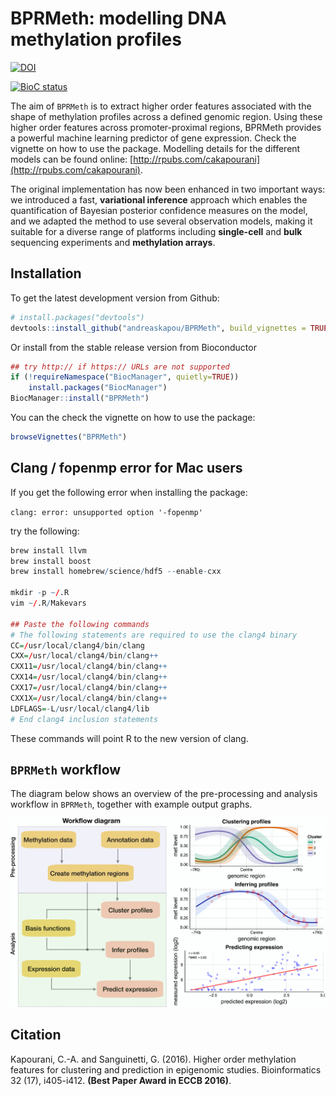 # BPRMeth: modelling DNA methylation profiles

[![DOI](https://zenodo.org/badge/54470752.svg)](https://zenodo.org/badge/latestdoi/54470752)

[![BioC status](http://www.bioconductor.org/shields/build/release/bioc/BPRMeth.svg)](https://bioconductor.org/checkResults/release/bioc-LATEST/BPRMeth)

The aim of `BPRMeth` is to extract higher order features associated with the shape of methylation profiles across a defined genomic region. Using these higher order features across promoter-proximal regions, BPRMeth provides a powerful machine learning predictor of gene expression. Check the vignette on how to use the package. Modelling details for the different models can be found online: [http://rpubs.com/cakapourani](http://rpubs.com/cakapourani).

The original implementation has now been enhanced in two important ways: we introduced a fast, __variational inference__ approach which enables the quantification of Bayesian posterior confidence measures on the model, and we adapted the method to use several observation models, making it suitable for a diverse range of platforms including __single-cell__ and __bulk__ sequencing experiments and __methylation arrays__. 


## Installation
To get the latest development version from Github:

```R
# install.packages("devtools")
devtools::install_github("andreaskapou/BPRMeth", build_vignettes = TRUE)
```

Or install from the stable release version from Bioconductor
```R
## try http:// if https:// URLs are not supported
if (!requireNamespace("BiocManager", quietly=TRUE))
    install.packages("BiocManager")
BiocManager::install("BPRMeth")
```

You can the check the vignette on how to use the package:
```R
browseVignettes("BPRMeth")
```

## Clang / fopenmp error for Mac users
If you get the following error when installing the package:

`clang: error: unsupported option '-fopenmp'`

try the following:
```R
brew install llvm
brew install boost
brew install homebrew/science/hdf5 --enable-cxx

mkdir -p ~/.R
vim ~/.R/Makevars

## Paste the following commands
# The following statements are required to use the clang4 binary
CC=/usr/local/clang4/bin/clang
CXX=/usr/local/clang4/bin/clang++
CXX11=/usr/local/clang4/bin/clang++
CXX14=/usr/local/clang4/bin/clang++
CXX17=/usr/local/clang4/bin/clang++
CXX1X=/usr/local/clang4/bin/clang++
LDFLAGS=-L/usr/local/clang4/lib
# End clang4 inclusion statements
```
These commands will point R to the new version of clang.


## `BPRMeth` workflow

The diagram below shows an overview of the pre-processing and analysis workflow in `BPRMeth`, together with example output graphs.

![Diagram outlining the schematic workflow of BPRMeth (left) with example output graphs (right).](inst/figures/bprmeth-workflow.png)

## Citation
Kapourani, C.-A. and Sanguinetti, G. (2016). Higher order methylation features for clustering and prediction in epigenomic studies. Bioinformatics 32 (17), i405-i412. **(Best Paper Award in ECCB 2016)**.

